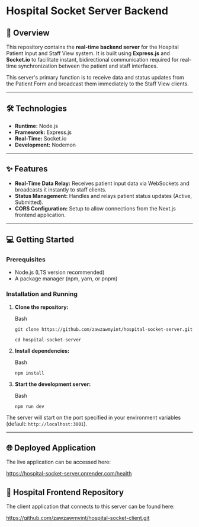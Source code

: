 # Hospital Socket Server Backend

## 🚀 Overview

This repository contains the **real-time backend server** for the Hospital Patient Input and Staff View system. It is built using **Express.js** and **Socket.io** to facilitate instant, bidirectional communication required for real-time synchronization between the patient and staff interfaces.

This server's primary function is to receive data and status updates from the Patient Form and broadcast them immediately to the Staff View clients.

---

## 🛠️ Technologies

- **Runtime:** Node.js
- **Framework:** Express.js
- **Real-Time:** Socket.io
- **Development:** Nodemon

---

## ✨ Features

- **Real-Time Data Relay:** Receives patient input data via WebSockets and broadcasts it instantly to staff clients.
- **Status Management:** Handles and relays patient status updates (Active, Submitted).
- **CORS Configuration:** Setup to allow connections from the Next.js frontend application.

---

## 💻 Getting Started

### Prerequisites

- Node.js (LTS version recommended)
- A package manager (npm, yarn, or pnpm)

### Installation and Running

1.  **Clone the repository:**

    Bash

    ```
    git clone https://github.com/zawzawmyint/hospital-socket-server.git

    cd hospital-socket-server

    ```

2.  **Install dependencies:**

    Bash

    ```
    npm install

    ```

3.  **Start the development server:**

    Bash

    ```
    npm run dev

    ```

The server will start on the port specified in your environment variables (default: `http://localhost:3001`).

---

## 🌐 Deployed Application

The live application can be accessed here:

https://hospital-socket-server.onrender.com/health

## 🏥 Hospital Frontend Repository

The client application that connects to this server can be found here:

https://github.com/zawzawmyint/hospital-socket-client.git
